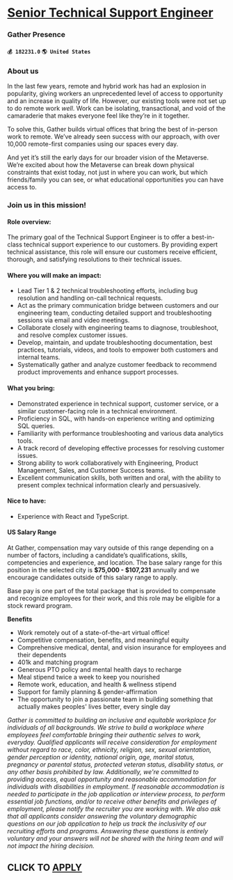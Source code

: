 # [Senior Technical Support Engineer](https://www.remotewlb.com/apply/senior-technical-support-engineer-66204)  
### Gather Presence  
#### `💰 182231.0` `🌎 United States`  

### About us

In the last few years, remote and hybrid work has had an explosion in popularity, giving workers an unprecedented level of access to opportunity and an increase in quality of life. However, our existing tools were not set up to do remote work _well_. Work can be isolating, transactional, and void of the camaraderie that makes everyone feel like they’re in it together.

To solve this, Gather builds virtual offices that bring the best of in-person work to remote. We’ve already seen success with our approach, with over 10,000 remote-first companies using our spaces every day.

And yet it’s still the early days for our broader vision of the Metaverse. We’re excited about how the Metaverse can break down physical constraints that exist today, not just in where you can work, but which friends/family you can see, or what educational opportunities you can have access to.

### Join us in this mission!

####  **Role overview:**

The primary goal of the Technical Support Engineer is to offer a best-in-class technical support experience to our customers. By providing expert technical assistance, this role will ensure our customers receive efficient, thorough, and satisfying resolutions to their technical issues.

####  **Where you will make an impact:**

  * Lead Tier 1 & 2 technical troubleshooting efforts, including bug resolution and handling on-call technical requests.
  * Act as the primary communication bridge between customers and our engineering team, conducting detailed support and troubleshooting sessions via email and video meetings.
  * Collaborate closely with engineering teams to diagnose, troubleshoot, and resolve complex customer issues.
  * Develop, maintain, and update troubleshooting documentation, best practices, tutorials, videos, and tools to empower both customers and internal teams.
  * Systematically gather and analyze customer feedback to recommend product improvements and enhance support processes.

#### **What you bring:**

  * Demonstrated experience in technical support, customer service, or a similar customer-facing role in a technical environment.
  * Proficiency in SQL, with hands-on experience writing and optimizing SQL queries.
  * Familiarity with performance troubleshooting and various data analytics tools.
  * A track record of developing effective processes for resolving customer issues.
  * Strong ability to work collaboratively with Engineering, Product Management, Sales, and Customer Success teams.
  * Excellent communication skills, both written and oral, with the ability to present complex technical information clearly and persuasively.

#### **Nice to have:**

  * Experience with React and TypeScript.

####  **US Salary Range**

At Gather, compensation may vary outside of this range depending on a number of factors, including a candidate’s qualifications, skills, competencies and experience, and location. The base salary range for this position in the selected city is **$75,000 - $107,231** annually and we encourage candidates outside of this salary range to apply.

Base pay is one part of the total package that is provided to compensate and recognize employees for their work, and this role may be eligible for a stock reward program.

 **Benefits**

  * Work remotely out of a state-of-the-art virtual office!
  * Competitive compensation, benefits, and meaningful equity
  * Comprehensive medical, dental, and vision insurance for employees and their dependents
  * 401k and matching program
  * Generous PTO policy and mental health days to recharge
  * Meal stipend twice a week to keep you nourished
  * Remote work, education, and health & wellness stipend
  * Support for family planning & gender-affirmation
  * The opportunity to join a passionate team in building something that actually makes peoples' lives better, every single day

_Gather is committed to building an inclusive and equitable workplace for individuals of all backgrounds. We strive to build a workplace where employees feel comfortable bringing their authentic selves to work, everyday. Qualified applicants will receive consideration for employment without regard to race, color, ethnicity, religion, sex, sexual orientation, gender perception or identity, national origin, age, marital status, pregnancy or parental status, protected veteran status, disability status, or any other basis prohibited by law. Additionally, we're committed to providing access, equal opportunity and reasonable accommodation for individuals with disabilities in employment. If reasonable accommodation is needed to participate in the job application or interview process, to perform essential job functions, and/or to receive other benefits and privileges of employment, please notify the recruiter you are working with. We also ask that all applicants consider answering the
voluntary demographic questions on our job application to help us track the inclusivity of our recruiting efforts and programs. Answering these questions is entirely voluntary and your answers will not be shared with the hiring team and will not impact the hiring decision._

  
## CLICK TO [APPLY](https://www.remotewlb.com/apply/senior-technical-support-engineer-66204)

